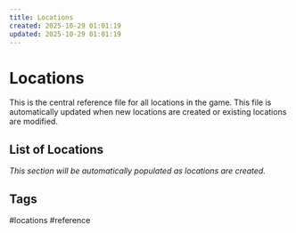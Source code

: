 ```yaml
---
title: Locations
created: 2025-10-29 01:01:19
updated: 2025-10-29 01:01:19
---
```


# Locations

This is the central reference file for all locations in the game. This file is automatically updated when new locations are created or existing locations are modified.

## List of Locations

*This section will be automatically populated as locations are created.*

## Tags
#locations #reference
